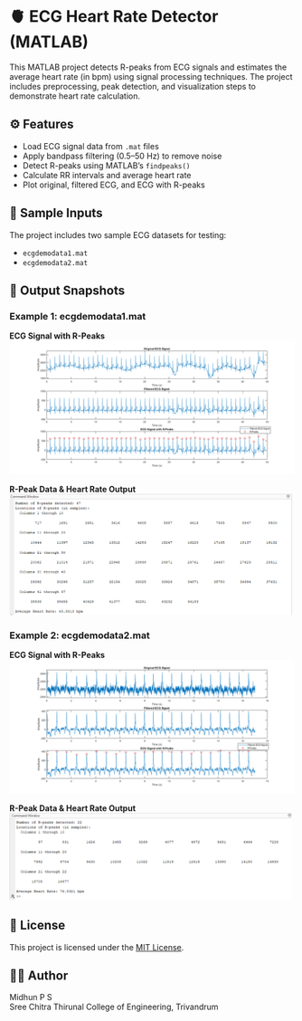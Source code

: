 # 🫀 ECG Heart Rate Detector (MATLAB)

This MATLAB project detects R-peaks from ECG signals and estimates the average heart rate (in bpm) using signal processing techniques. The project includes preprocessing, peak detection, and visualization steps to demonstrate heart rate calculation.

## ⚙️ Features

- Load ECG signal data from `.mat` files  
- Apply bandpass filtering (0.5–50 Hz) to remove noise  
- Detect R-peaks using MATLAB’s `findpeaks()`  
- Calculate RR intervals and average heart rate 
- Plot original, filtered ECG, and ECG with R-peaks  

## 🧪 Sample Inputs

The project includes two sample ECG datasets for testing:

- `ecgdemodata1.mat`
- `ecgdemodata2.mat`

## 📸 Output Snapshots

### Example 1: ecgdemodata1.mat  

**ECG Signal with R-Peaks**  
<img src="Images/ecg_plot_data1.png" width="700"/>

**R-Peak Data & Heart Rate Output**  
<img src="Images/ecg_output_data1.png" width="500"/>

### Example 2: ecgdemodata2.mat  

**ECG Signal with R-Peaks**  
<img src="Images/ecg_plot_data2.png" width="700"/>

**R-Peak Data & Heart Rate Output**  
<img src="Images/ecg_output_data2.png" width="500"/>


## 📖 License

This project is licensed under the [MIT License](LICENSE).

## 🙋‍♂️ Author

Midhun P S  
Sree Chitra Thirunal College of Engineering, Trivandrum
